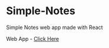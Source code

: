 # Simple-Notes

Simple Notes web app made with React


Web App - [Click Here](https://sleepyw11.github.io/Simple-Notes/)
